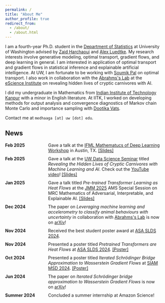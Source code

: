 ```yaml
---
permalink: /
title: "About Me"
author_profile: true
redirect_from: 
  - /about/
  - /about.html
---
```


I am a fourth-year Ph.D. student in the [Department of Statistics](https://stat.uw.edu/) at University of Washington advised by [Zaid Harchaoui](https://faculty.washington.edu/zaid/) and [Alex Luedtke](https://www.alexluedtke.com/). My research interests involve generative modeling, optimal transport, gradient flows, and deep learning in general. I am interested in application of optimal transport and gradient flows in statistical inference and explainable artificial intelligence. At UW, I am fortunate to be working with [Soumik Pal](https://sites.math.washington.edu//~soumik/) on optimal transport. I also work in collaboration with the [Abrahms's Lab](https://www.abrahmslab.com/) at the [eScience Institute](https://escience.washington.edu/) on revealing hidden lives of cryptic carnivores with AI. 

I did my undergraduate in Mathematics from [Indian Institute of Technology Kanpur](https://www.iitk.ac.in/) with a minor in English literature. At IITK, I worked on developing methods for output analysis and convergence diagnostics of Markov chain Monte Carlo and importance sampling with [Dootika Vats](https://dvats.github.io).

Contact me at `medhaaga [at] uw [dot] edu`.

## News

<div style="display: flex; flex-direction: column; gap: 10px;">

<div style="display: flex; gap: 20px;">
  <b style="min-width: 120px;">Feb 2025</b> <span style="flex: 1;"> Gave a talk at the <a href="https://www.ifml.institute/events/mathematics-deep-learning-workshop">IFML Mathematucs of Deep Learning Workshop</a> in Austin, TX. <a href="files/ifml.pdf">[Slides]</a></span>
</div>

<div style="display: flex; gap: 20px;">
  <b style="min-width: 120px;">Feb 2025</b> <span style="flex: 1;"> Gave a talk at the <a href="https://escience.washington.edu/events/uw-data-science-seminar-kasim-rafiq-and-medha-agarwal/">UW Data Science Seminar</a> titled <i>Revealing the Hidden Lives of Cryptic Carnivores with Machine Learning and AI</i>. Check out the <a href="https://www.youtube.com/watch?v=Y5jXkbXtCag">YouTube video</a>! <a href="files/eScience_seminar.pdf">[Slides]</a></span>
</div>

<div style="display: flex; gap: 20px;">
  <b style="min-width: 120px;">Jan 2025</b> <span style="flex: 1;">Gave a talk titled <i>Pre-trained Transformer Learning as Heat Flows</i> at the <a href="https://jointmathematicsmeetings.org/meetings/national/jmm2025/2314_program.html">JMM 2025</a> AMS Special Session on MRC Mathematics of Adversarial, Interpretable, and Explainable AI. <a href="/files/jmm25.pdf">[Slides]</a></span>
</div>

<div style="display: flex; gap: 20px;">
  <b style="min-width: 120px;">Dec 2024</b> <span style="flex: 1;">The paper on <i>Leveraging machine learning and accelerometry to classify animal behaviours with uncertainty</i> in collaboration with <a href="https://www.abrahmslab.com/">Abrahms's Lab</a> is now on <a href="https://www.biorxiv.org/content/10.1101/2024.12.28.630628v1">arXiv</a>!</span>
</div>

<div style="display: flex; gap: 20px;">
  <b style="min-width: 120px;">Nov 2024</b> <span style="flex: 1;">Received the best student poster award at <a href="https://sites.google.com/view/slds2024/menu?authuser=0">ASA SLDS 2024</a>.</span>
</div>

<div style="display: flex; gap: 20px;">
  <b style="min-width: 120px;">Nov 2024</b> <span style="flex: 1;">Presented a poster titled <i>Pretrained Transformers are Heat Flows</i> at <a href="https://sites.google.com/view/slds2024/menu?authuser=0">ASA SLDS 2024</a>. <a href="/files/slds24.pdf">[Poster]</a></span>
</div>

<div style="display: flex; gap: 20px;">
  <b style="min-width: 120px;">Oct 2024</b> <span style="flex: 1;">Presented a poster titled <i>Iterated Schrödinger Bridge Approximation to Wasserstein Gradient Flows</i> at <a href="https://www.siam.org/conferences-events/siam-conferences/mds24/">SIAM MSD 2024</a>. <a href="/files/siam24.pdf">[Poster]</a></span>
</div>

<div style="display: flex; gap: 20px;">
  <b style="min-width: 120px;">Jun 2024</b> <span style="flex: 1;">The paper on <i>Iterated Schrödinger bridge approximation to Wasserstein Gradient Flows</i> is now on <a href="https://arxiv.org/abs/2406.10823">arXiv</a>!</span>
</div>

<div style="display: flex; gap: 20px;">
  <b style="min-width: 120px;">Summer 2024</b> <span style="flex: 1;">Concluded a summer internship at Amazon Science!</span>
</div>

</div>
